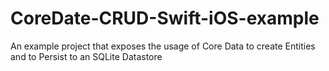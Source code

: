 # CoreDate-CRUD-Swift-iOS-example
An example project that exposes the usage of Core Data to create Entities and to Persist to an SQLite Datastore
